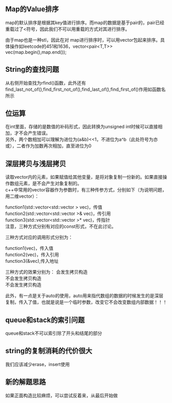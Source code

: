 ## Map的Value排序

map的默认排序是根据其key值进行排序。而map的数据是基于pair的，pair已经重载过了<符号，因此我们不可以用重载的方式对其进行排序。

由于map也是一种stl，因此在对 map进行排序时，可以用vector包起来排序。具体操作如leetcode的451和1636，vector<pair<T,T>> vec(map.begin(),map.end());

## String的查找问题

从右侧开始查找为rfind()函数，此外还有find_last_not_of(),find_first_not_of(),find_last_of(),find_first_of()作用如函数名所示

## 位运算
在int里面，存储的是数值的补码形式，因此转换为unsigned int时候可以直接相加，才不会产生错误。                
另外，两个数相加可以理解为进位为(a&b)<<1，不进位为a^b（此处符号为亦或），二者作为加数再次相加，直至进位为0

## 深层拷贝与浅层拷贝
读取vector内的元素，如果赋值给其他变量，是将对象复制一份新的。如果直接操作数组元素，是不会产生对象复制的。               
c++中常用的vector容器作为参数时，有三种传参方式，分别如下（为说明问题，用二维vector）：             

function1(std::vector<std::vector<int> > vec)，传值        
function2(std::vector<std::vector<int> >& vec)，传引用            
function3(std::vector<std::vector<int> >* vec)，传指针            
注意，三种方式分别有对应的const形式，不在此讨论。

三种方式对应的调用形式分别为：

function1(vec)，传入值              
function2(vec)，传入引用            
function3(&vec),传入地址      

三种方式的效果分别为：
会发生拷贝构造         
不会发生拷贝构造          
不会发生拷贝构造              

此外，有一点是关于auto的使用，auto用来指代数组的数据的时候发生的是深层复制，传入了值，也就是说是一个临时参数，改变它不会改变数组内部数据！！！
## queue和stack的索引问题
queue和stack不可以索引除了开头和结尾的部分

## string的复制消耗的代价很大
我们应该减少erase，insert使用

## 新的解题思路
如果正面构造比较麻烦，可以尝试反着来，从最后开始做